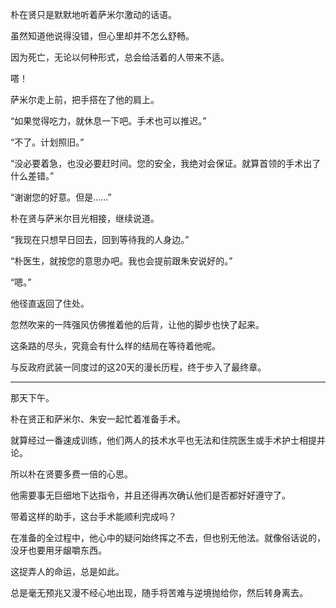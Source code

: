 朴在贤只是默默地听着萨米尔激动的话语。

虽然知道他说得没错，但心里却并不怎么舒畅。

因为死亡，无论以何种形式，总会给活着的人带来不适。

嗒！

萨米尔走上前，把手搭在了他的肩上。

“如果觉得吃力，就休息一下吧。手术也可以推迟。”

“不了。计划照旧。”

“没必要着急，也没必要赶时间。您的安全，我绝对会保证。就算首领的手术出了什么差错。”

“谢谢您的好意。但是……”

朴在贤与萨米尔目光相接，继续说道。

“我现在只想早日回去，回到等待我的人身边。”

“朴医生，就按您的意思办吧。我也会提前跟朱安说好的。”

“嗯。”

他径直返回了住处。

忽然吹来的一阵强风仿佛推着他的后背，让他的脚步也快了起来。

这条路的尽头，究竟会有什么样的结局在等待着他呢。

与反政府武装一同度过的这20天的漫长历程，终于步入了最终章。

* * *

那天下午。

朴在贤正和萨米尔、朱安一起忙着准备手术。

就算经过一番速成训练，他们两人的技术水平也无法和住院医生或手术护士相提并论。

所以朴在贤要多费一倍的心思。

他需要事无巨细地下达指令，并且还得再次确认他们是否都好好遵守了。

带着这样的助手，这台手术能顺利完成吗？

在准备的全过程中，他心中的疑问始终挥之不去，但也别无他法。就像俗话说的，没牙也要用牙龈嚼东西。

这捉弄人的命运，总是如此。

总是毫无预兆又漫不经心地出现，随手将苦难与逆境抛给你，然后转身离去。